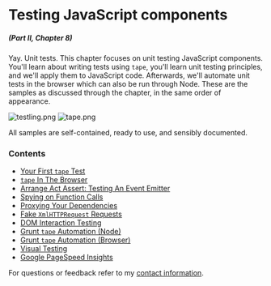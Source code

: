 # Testing JavaScript components

##### _(Part II, Chapter 8)_

Yay. Unit tests. This chapter focuses on unit testing JavaScript components. You'll learn about writing tests using `tape`, you'll learn unit testing principles, and we'll apply them to JavaScript code. Afterwards, we'll automate unit tests in the browser which can also be run through Node. These are the samples as discussed through the chapter, in the same order of appearance.

![testling.png][2] ![tape.png][1]

All samples are self-contained, ready to use, and sensibly documented.

### Contents

- [Your First `tape` Test](https://github.com/bevacqua/buildfirst/tree/master/ch08/01_your-first-tape-test)
- [`tape` In The Browser](https://github.com/bevacqua/buildfirst/tree/master/ch08/02_tape-in-the-browser)
- [Arrange Act Assert: Testing An Event Emitter](https://github.com/bevacqua/buildfirst/tree/master/ch08/03_arrange-act-assert)
- [Spying on Function Calls](https://github.com/bevacqua/buildfirst/tree/master/ch08/04_spying-on-function-calls)
- [Proxying Your Dependencies](https://github.com/bevacqua/buildfirst/tree/master/ch08/05_proxying-your-dependencies)
- [Fake `XmlHTTPRequest` Requests](https://github.com/bevacqua/buildfirst/tree/master/ch08/06_fake-xhr-requests)
- [DOM Interaction Testing](https://github.com/bevacqua/buildfirst/tree/master/ch08/07_dom-interaction-testing)
- [Grunt `tape` Automation (Node)](https://github.com/bevacqua/buildfirst/tree/master/ch08/08_grunt-tape-node)
- [Grunt `tape` Automation (Browser)](https://github.com/bevacqua/buildfirst/tree/master/ch08/09_grunt-tape-browser)
- [Visual Testing](https://github.com/bevacqua/buildfirst/tree/master/ch08/10_visual-testing)
- [Google PageSpeed Insights](https://github.com/bevacqua/buildfirst/tree/master/ch08/11_pagespeed-insights)

For questions or feedback refer to my [contact information](https://github.com/bevacqua/buildfirst#feedback).

[1]: https://raw.github.com/bevacqua/buildfirst/master/images/tape.png "Tape, a test harness written by @substack"
[2]: https://raw.github.com/bevacqua/buildfirst/master/images/testling_mission_control.png "Testling, a test automation tool written by @substack"

